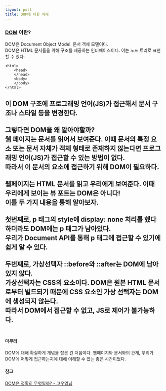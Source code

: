 ```yaml
---
layout: post
title: DOM에 대한 이해
---
```


### [DOM](https://developer.mozilla.org/ko/docs/Web/API/Document_Object_Model/Introduction) 이란?
DOM은 Document Object Model. 문서 객체 모델이다.<br/>
DOM은 HTML 문서들을 위해 구조를 제공하는 인터페이스이다. 이는 노드 트리로 표현할 수 있다.<br/>


```
<html>
    <head>
    </head>
    <body>
    </body>
</html>
```

이 DOM 구조에 프로그래밍 언어(JS)가 접근해서 문서 구조나 스타일 등을 변경한다.<br/>
<br/>
그렇다면 DOM을 왜 알아야할까?<br/>
웹 페이지는 문서를 읽어서 보여준다. 이때 문서의 특정 요소 또는 문서 자체가 객체 형태로 존재하지 않는다면 프로그래밍 언어(JS)가 접근할 수 있는 방법이 없다.<br/>
따라서 이 문서의 요소에 접근하기 위해 DOM이 필요하다.<br/>
<br/>
웹페이지는 HTML 문서를 읽고 우리에게 보여준다. 이때 우리에게 보이는 뷰 포트는 DOM은 아니다!<br/>
이를 두 가지 내용을 통해 알아보자.<br/>
<br/>
첫번째로, p 태그의 style에 display: none 처리를 했다 하더라도 DOM에는 p 태그가 남아있다.<br/>
우리가 Document API를 통해 p 태그에 접근할 수 있기에 쉽게 알 수 있다.<br/>
<br/>
두번째로, 가상선택자 ::before와 ::after는 DOM에 남아있지 않다.<br/>
가상선택자는 CSS의 요소이다. DOM은 원본 HTML 문서로부터 빌드되기 때문에 CSS 요소인 가상 선택자는 DOM에 생성되지 않는다.<br/>
따라서 DOM에서 접근할 수 없고, JS로 제어가 불가능하다.<br/>
<br/>
----

#### 마무리
DOM에 대해 확실하게 개념을 잡은 건 처음이다. 웹페이지와 문서와의 관계, 우리가 DOM에 어떻게 접근하는지에 대해 이해할 수 있는 좋은 시간이었다.

#### 참고 
[DOM은 정확히 무엇일까? - 고우영님](https://wit.nts-corp.com/2019/02/14/5522)